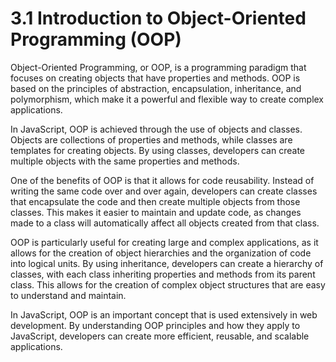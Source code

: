 # 3.1 Introduction to Object-Oriented Programming (OOP)

Object-Oriented Programming, or OOP, is a programming paradigm that focuses on creating objects that have properties and methods. OOP is based on the principles of abstraction, encapsulation, inheritance, and polymorphism, which make it a powerful and flexible way to create complex applications.

In JavaScript, OOP is achieved through the use of objects and classes. Objects are collections of properties and methods, while classes are templates for creating objects. By using classes, developers can create multiple objects with the same properties and methods.

One of the benefits of OOP is that it allows for code reusability. Instead of writing the same code over and over again, developers can create classes that encapsulate the code and then create multiple objects from those classes. This makes it easier to maintain and update code, as changes made to a class will automatically affect all objects created from that class.

OOP is particularly useful for creating large and complex applications, as it allows for the creation of object hierarchies and the organization of code into logical units. By using inheritance, developers can create a hierarchy of classes, with each class inheriting properties and methods from its parent class. This allows for the creation of complex object structures that are easy to understand and maintain.

In JavaScript, OOP is an important concept that is used extensively in web development. By understanding OOP principles and how they apply to JavaScript, developers can create more efficient, reusable, and scalable applications.
